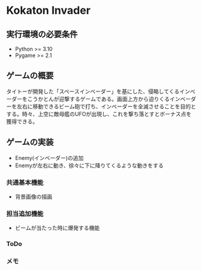 # Kokaton Invader

## 実行環境の必要条件 
* Python >= 3.10
* Pygame >= 2.1

## ゲームの概要 
タイトーが開発した「スペースインベーダー」を基にした、侵略してくるインベーダーをこうかとんが迎撃するゲームである。画面上方から迫りくるインベーダーを左右に移動できるビーム砲で打ち、インベーダーを全滅させることを目的とする。時々、上空に敵母艦のUFOが出現し、これを撃ち落とすとボーナス点を獲得できる。

## ゲームの実装 
* Enemy(インベーダー)の追加
* Enemyが左右に動き、徐々に下に降りてくるような動きをする

### 共通基本機能 
* 背景画像の描画

### 担当追加機能 
* ビームが当たった時に爆発する機能

### ToDo

### メモ
